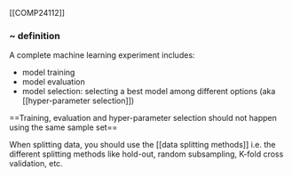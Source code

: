[[COMP24112]]

### ~ definition
A complete machine learning experiment includes:
- model training 
- model evaluation
- model selection: selecting a best model among different options (aka [[hyper-parameter selection]])

==Training, evaluation and hyper-parameter selection should not happen using the same sample set==

When splitting data, you should use the [[data splitting methods]] i.e. the different splitting methods like hold-out, random subsampling, K-fold cross validation, etc.